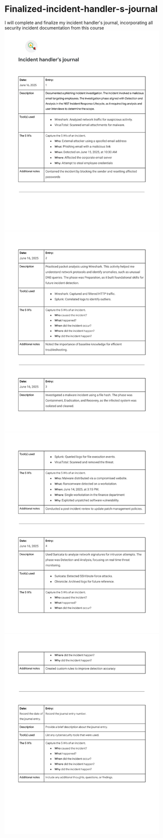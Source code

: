 # Finalized-incident-handler-s-journal
I will complete and finalize my incident handler's journal, incorporating all security incident documentation from this course
![](Incident-handler's-journal/Incident-handler's-journal-1.png)
![](Incident-handler's-journal/Incident-handler's-journal-2.png)
![](Incident-handler's-journal/Incident-handler's-journal-3.png)
![](Incident-handler's-journal/Incident-handler's-journal-4.png)
